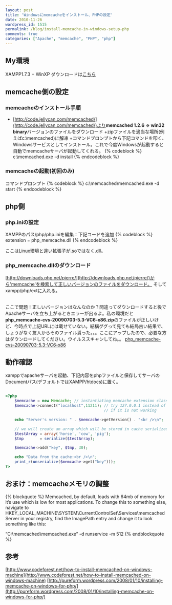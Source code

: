 ```yaml
---
layout: post
title: 'Windowsにmemcacheをインストール、PHPの設定'
date: 2010-11-26
wordpress_id: 1515
permalink: /blog/install-memcache-in-windows-setup-php
comments: true
categories: ["Apache", "memcache", "PHP", "php"]
---
```

## My環境
XAMPP1.7.3 + WinXP
ダウンロードは[こちら](http://www.apachefriends.org/en/xampp-windows.html)

## memcache側の設定
### memcacheのインストール手順
+ [http://code.jellycan.com/memcached/](http://code.jellycan.com/memcached/)より<strong>memcached 1.2.6 => win32 binary</strong>バージョンのファイルをダウンロード
+zipファイルを適当な場所(例えばc:\memcached)に解凍
+コマンドプロンプトから下記コマンドを叩く、Windowsサービスとしてインストール。これで今度Windowsが起動すると自動でmemcacheサーバが起動してくれる。
{% codeblock %}
c:\memcached.exe -d install
{% endcodeblock %}

### memcacheの起動(初回のみ)
コマンドプロンプト
{% codeblock %}
c:\memcached\memcached.exe -d start
{% endcodeblock %}

## php側
### php.iniの設定
XAMPPのパス/php/php.iniを編集：下記コードを追加
{% codeblock %}
extension = php_memcache.dll
{% endcodeblock %}

ここはLinux環境と違い拡張子が.soではなく.dll。

### php_memcache.dllのダウンロード
[http://downloads.php.net/pierre/](http://downloads.php.net/pierre/)から'memcache'を検索して正しいバージョンのファイルをダウンロード。
そしてxampp/php/extに入れる。

<br/>
ここで問題！正しいバージョンはなんなのか？間違ってダウンロードすると後でApacheサーバを立ち上がるときエラーが出るよ。私の環境だと<b>php_memcache-cvs-20090703-5.3-VC6-x86.zip</b>のファイルが正しいけど、今時点で上記URLには載せていない。結構ググって見ても結局古い結果で、しょうがなく友人からそのファイル貰った。。。ここにアップしたので、必要な方はダウンロードしてください。ウイルススキャンしてね。。
<a href='http://www.kinopyo.com/blog/wp-content/uploads/2010/11/php_memcache-cvs-20090703-5.3-VC6-x86.zip'>php_memcache-cvs-20090703-5.3-VC6-x86</a>

## 動作確認
xamppでapacheサーバを起動、下記内容をphpファイルと保存してサーバのDocumentパス(デフォルトではXAMPP/htdocs)に置く。

```php

<?php
    $memcache = new Memcache; // instantiating memcache extension class
    $memcache->connect("localhost",11211); // try 127.0.0.1 instead of localhost
                                           // if it is not working

    echo "Server's version: " . $memcache->getVersion() . "<br />\n";

    // we will create an array which will be stored in cache serialized
    $testArray = array('horse', 'cow', 'pig');
    $tmp       = serialize($testArray);

    $memcache->add("key", $tmp, 30);

    echo "Data from the cache:<br />\n";
    print_r(unserialize($memcache->get("key")));
?>

```

## おまけ：memcacheメモリの調整
{% blockquote  %}
Memcached, by default, loads with 64mb of memory for it’s use which is low for most applications. To change this to something else, navigate to HKEY_LOCAL_MACHINE\SYSTEM\CurrentControlSet\Services\memcached Server in your registry, find the ImagePath entry and change it to look something like this:

“C:\memcached\memcached.exe” -d runservice -m 512
{% endblockquote %}


## 参考
[http://www.codeforest.net/how-to-install-memcached-on-windows-machine](http://www.codeforest.net/how-to-install-memcached-on-windows-machine)
[http://pureform.wordpress.com/2008/01/10/installing-memcache-on-windows-for-php/](http://pureform.wordpress.com/2008/01/10/installing-memcache-on-windows-for-php/)
